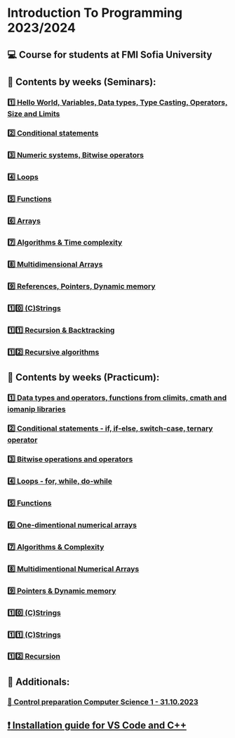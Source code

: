 # Introduction To Programming 2023/2024
## :computer: Course for students at FMI Sofia University

## :pushpin: Contents by weeks (Seminars):
### [:one: Hello World, Variables, Data types, Type Casting, Operators, Size and Limits](https://github.com/KrashM/Introduction_To_Programming/tree/main/Seminars/Week%2001)
### [:two: Conditional statements](https://github.com/KrashM/Introduction_To_Programming/tree/main/Seminars/Week%2002)
### [:three: Numeric systems, Bitwise operators](https://github.com/KrashM/Introduction_To_Programming/tree/main/Seminars/Week%2003)
### [:four: Loops](https://github.com/KrashM/Introduction_To_Programming/tree/main/Seminars/Week%2004)
### [:five: Functions](https://github.com/KrashM/Introduction_To_Programming/tree/main/Seminars/Week%2005)
### [:six: Arrays](https://github.com/KrashM/Introduction_To_Programming/tree/main/Seminars/Week%2006)
### [:seven: Algorithms & Time complexity](https://github.com/KrashM/Introduction_To_Programming/tree/main/Seminars/Week%2007)
### [:eight: Multidimensional Arrays](https://github.com/KrashM/Introduction_To_Programming/tree/main/Seminars/Week%2008)
### [:nine: References, Pointers, Dynamic memory](https://github.com/KrashM/Introduction_To_Programming/tree/main/Seminars/Week%2009)
### [:one::zero: (C)Strings](https://github.com/KrashM/Introduction_To_Programming/tree/main/Seminars/Week%2010)
### [:one::one: Recursion & Backtracking](https://github.com/KrashM/Introduction_To_Programming/tree/main/Seminars/Week%2011)
### [:one::two: Recursive algorithms](https://github.com/KrashM/Introduction_To_Programming/tree/main/Seminars/Week%2012)


## :pushpin: Contents by weeks (Practicum):
### [:one: Data types and operators, functions from climits, cmath and iomanip libraries](https://github.com/KrashM/Introduction_To_Programming/tree/main/Practicum/Week%2001)
### [:two: Conditional statements - if, if-else, switch-case, ternary operator](https://github.com/KrashM/Introduction_To_Programming/tree/main/Practicum/Week%2002)
### [:three: Bitwise operations and operators](https://github.com/KrashM/Introduction_To_Programming/tree/main/Practicum/Week%2003)
### [:four: Loops - for, while, do-while](https://github.com/KrashM/Introduction_To_Programming/tree/main/Practicum/Week%2004)
### [:five: Functions](https://github.com/KrashM/Introduction_To_Programming/tree/main/Practicum/Week%2005)
### [:six: One-dimentional numerical arrays](https://github.com/KrashM/Introduction_To_Programming/tree/main/Practicum/Week%2006)
### [:seven: Algorithms & Complexity](https://github.com/KrashM/Introduction_To_Programming/tree/main/Practicum/Week%2007)
### [:eight: Multidimentional Numerical Arrays](https://github.com/KrashM/Introduction_To_Programming/tree/main/Practicum/Week%2008)
### [:nine: Pointers & Dynamic memory](https://github.com/KrashM/Introduction_To_Programming/tree/main/Practicum/Week%2009)
### [:one::zero: (C)Strings](https://github.com/KrashM/Introduction_To_Programming/tree/main/Practicum/Week%2010)
### [:one::one: (C)Strings](https://github.com/KrashM/Introduction_To_Programming/tree/main/Practicum/Week%2011)
### [:one::two: Recursion](https://github.com/KrashM/Introduction_To_Programming/tree/main/Practicum/Week%2012)

## :pushpin: Additionals:
### [:date: Control preparation Computer Science 1 - 31.10.2023](https://github.com/KrashM/Introduction_To_Programming/tree/main/Additional%20Exercises/Control%20preparation%20CS%201%20-%2031.10.2023)

## [:exclamation: Installation guide for VS Code and C++](https://github.com/KrashM/Introduction_To_Programming/blob/main/Utils/InstallationGuide.md)